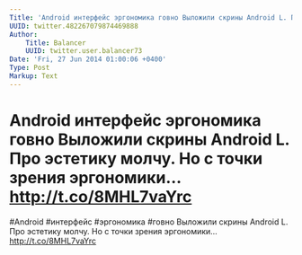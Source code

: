 ```yaml
---
Title: 'Android интерфейс эргономика говно Выложили скрины Android L. Про эстетику молчу. Но с точки зрения эргономики… http://t.co/8MHL7vaYrc'
UUID: twitter.482267079874469888
Author:
    Title: Balancer
    UUID: twitter.user.balancer73
Date: 'Fri, 27 Jun 2014 01:00:06 +0400'
Type: Post
Markup: Text
---
```


# Android интерфейс эргономика говно Выложили скрины Android L. Про эстетику молчу. Но с точки зрения эргономики… http://t.co/8MHL7vaYrc

#Android #интерфейс #эргономика #говно Выложили скрины
Android L. Про эстетику молчу. Но с точки зрения эргономики…
http://t.co/8MHL7vaYrc